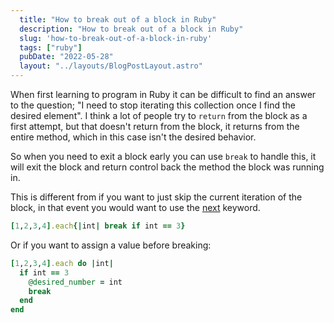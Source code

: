 ```yaml
---
  title: "How to break out of a block in Ruby"
  description: "How to break out of a block in Ruby"
  slug: 'how-to-break-out-of-a-block-in-ruby'
  tags: ["ruby"]
  pubDate: "2022-05-28"
  layout: "../layouts/BlogPostLayout.astro"
---
```


When first learning to program in Ruby it can be difficult to find an answer to the question; "I need to stop iterating this collection once I find the desired element". I think a lot of people try to `return` from the block as a first attempt, but that doesn't return from the block, it returns from the entire method, which in this case isn't the desired behavior. 

So when you need to exit a block early you can use `break` to handle this, it will exit the block and return control back the method the block was running in.

This is different from if you want to just skip the current iteration of the block, in that event you would want to use the [next](https://tinytechtuts.com/2022-adding-a-guard-to-a-block/) keyword.

```ruby
[1,2,3,4].each{|int| break if int == 3}
``` 

Or if you want to assign a value before breaking:
```ruby
[1,2,3,4].each do |int| 
  if int == 3
    @desired_number = int
    break
  end
end
```
